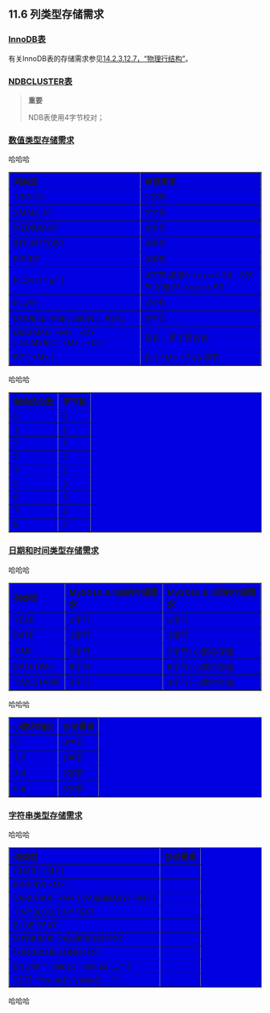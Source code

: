 ## 11.6 列类型存储需求

### [InnoDB表](#11.06.01)

有关InnoDB表的存储需求参见[14.2.3.12.7，“物理行结构”][14.02.03.12.07]。

### [NDBCLUSTER表](#11.06.02)

> **重要**
> 
> NDB表使用4字节校对；


### [数值类型存储需求](#11.06.03)

哈哈哈

<table border="1" width='100%' cellspacing="0" cellpadding="0" bgcolor="write">
<tr>
<th align="left">列类型</th>
<th align="left">存储需求</th>
</tr>
<tr>
<td align="left">TINYINT</td>
<td align="left">1字节</td>
</tr>
<tr>
<td align="left">SMALLINT</td>
<td align="left">2字节</td>
</tr>
<tr>
<td align="left">MEDIUMINT</td>
<td align="left">3字节</td>
</tr>
<tr>
<td align="left">INT,INTEGER</td>
<td align="left">4字节</td>
</tr>
<tr>
<td align="left">BIGINT</td>
<td align="left">8字节</td>
</tr>
<tr>
<td align="left">FLOAT( *p* )</td>
<td align="left">4字节 如果0 <= p<= 24，8字节 如果25 <= p<= 53 </td>
</tr>
<tr>
<td align="left">FLOAT</td>
<td align="left">4字节</td>
</tr>
<tr>
<td align="left">DOUBLE [PRECISION]，REAL</td>
<td align="left">8字节</td>
</tr>
<tr>
<td align="left">DECIMAL( *M* , *D* ),NUMERIC( *M* , *D* )</td>
<td align="left">变长；见下面讨论</td>
</tr>
<tr>
<td align="left">BIT( *M* )</td>
<td align="left">约 ( *M* +7)/8 字节</td>
</tr>
</table>

哈哈哈

<table border="1" width='100%' cellspacing="0" cellpadding="0" bgcolor="write">
<tr>
<th align="left">剩余的位数</th>
<th align="left">字节数</th>
</tr>
<tr>
<td align="left">0</td>
<td align="left">0</td>
</tr>
<tr>
<td align="left">1</td>
<td align="left">1</td>
</tr>
<tr>
<td align="left">2</td>
<td align="left">1</td>
</tr>
<tr>
<td align="left">3</td>
<td align="left">2</td>
</tr>
<tr>
<td align="left">4</td>
<td align="left">2</td>
</tr>
<tr>
<td align="left">5</td>
<td align="left">3</td>
</tr>
<tr>
<td align="left">6</td>
<td align="left">3</td>
</tr>
<tr>
<td align="left">7</td>
<td align="left">4</td>
</tr>
<tr>
<td align="left">8</td>
<td align="left">4</td>
</tr>
</table>



### [日期和时间类型存储需求](#11.06.04)

哈哈哈

<table border="1" width='100%' cellspacing="0" cellpadding="0" bgcolor="write">
<tr>
<th align="left">列类型</th>
<th align="left">MySQL5.6.4前的存储需求</th>
<th align="left">MySQL5.6.4后的存储需求</th>
</tr>
<tr>
<td align="left">YEAR</td>
<td align="left">1字节</td>
<td align="left">1字节</td>
</tr>
<tr>
<td align="left">DATE</td>
<td align="left">3字节</td>
<td align="left">3字节</td>
</tr>
<tr>
<td align="left">TIME</td>
<td align="left">3字节</td>
<td align="left">3字节+小数秒存储</td>
</tr>
<tr>
<td align="left">DATETIME</td>
<td align="left">8字节</td>
<td align="left">5字节+小数秒存储</td>
</tr>
<tr>
<td align="left">TIMESTAMP</td>
<td align="left">4字节</td>
<td align="left">4字节+小数秒存储</td>
</tr>
</table>

哈哈哈

<table border="1" width='100%' cellspacing="0" cellpadding="0" bgcolor="write">
<tr>
<th align="left">小数秒精度</th>
<th align="left">存储需求</th>
</tr>
<tr>
<td align="left">0</td>
<td align="left">0字节</td>
</tr>
<tr>
<td align="left">1,2</td>
<td align="left">1字节</td>
</tr>
<tr>
<td align="left">3,4</td>
<td align="left">2字节</td>
</tr>
<tr>
<td align="left">5,6</td>
<td align="left">3字节</td>
</tr>
</table>




### [字符串类型存储需求](#11.06.05)

哈哈哈

<table border="1" width='100%' cellspacing="0" cellpadding="0" bgcolor="write">
<tr>
<th align="left">列类型</th>
<th align="left">存储需求</th>
</tr>
<tr>
<td align="left">CHAR( *M* )</td>
<td align="left"></td>
</tr>
<tr>
<td align="left">BINARY( *M* )</td>
<td align="left"></td>
</tr>
<tr>
<td align="left">VARCHAR( *M* ),VARBINARY( *M* )</td>
<td align="left"></td>
</tr>
<tr>
<td align="left">TINYBLOB,TINYTEXT</td>
<td align="left"></td>
</tr>
<tr>
<td align="left">BLOB,TEXT</td>
<td align="left"></td>
</tr>
<tr>
<td align="left">MEDIUMBLOB,MEDIUMTEXT</td>
<td align="left"></td>
</tr>
<tr>
<td align="left">LONGBLOB,LONGTEXT</td>
<td align="left"></td>
</tr>
<tr>
<td align="left">ENUM( *'value1','value2',...* )</td>
<td align="left"></td>
</tr>
<tr>
<td align="left">SET( *'value1','value2',...* )</td>
<td align="left"></td>
</tr>
</table>

哈哈哈


[14.02.03.12.07]: ../Chapter_14/14.02.03_InnoDB_Concepts_and_Architecture.md#14.02.03.12.07